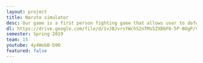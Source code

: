 ```yaml
---
layout: project
title: Naruto simulator
desc: Our game is a first person fighting game that allows user to defeat a strong boss with three unqiue and interesting skills we've designed, all threse skills came from the anime Naruto. The game also include great sound effect and music.
dl: https://drive.google.com/file/d/1vJBJvrsYWchS2nTMs5ZXBbF6-5P-BOgP/view?usp=sharing
semester: Spring 2019
team: 15
youtube: 4y4WobB-b90
featured: false
---
```

